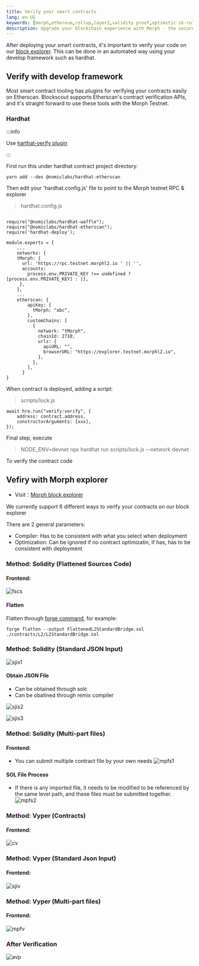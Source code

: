 ```yaml
---
title: Verify your smart contracts
lang: en-US
keywords: [morph,ethereum,rollup,layer2,validity proof,optimstic zk-rollup]
description: Upgrade your blockchain experience with Morph - the secure decentralized, cost0efficient, and high-performing optimstic zk-rollup solution. Try it now!
---
```


After deploying your smart contracts, it's important to verify your code on our [block explorer](https://explorer.testnet.morphl2.io). This can be done in an automated way using your develop framework such as hardhat.



## Verify with develop framework

Most smart contract tooling has plugins for verifying your contracts easily on Etherscan. Blockscout supports Etherscan's contract verification APIs, and it's straight forward to use these tools with the Morph Testnet.

### Hardhat

:::info

Use [harthat-verify plugin](https://hardhat.org/hardhat-runner/plugins/nomicfoundation-hardhat-verify)

:::

First run this under hardhat contract project directory:

~~~
yarn add --dev @nomiclabs/hardhat-etherscan
~~~

Then edit your 'hardhat.config.js' file to point to the Morph testnet RPC & explorer
> hardhat.config.js


~~~

require("@nomiclabs/hardhat-waffle");
require("@nomiclabs/hardhat-etherscan");
require('hardhat-deploy');

module.exports = {
    ...
    networks: {
    tMorph: {
      url: 'https://rpc.testnet.morphl2.io ' || '',
      accounts:
        process.env.PRIVATE_KEY !== undefined ? [process.env.PRIVATE_KEY] : [],
     },
    },
    ...
    etherscan: {
        apiKey: {
          tMorph: "abc",
        },
        customChains: [
          {
            network: "tMorph",
            chainId: 2710,
            urls: {
              apiURL: "",
              browserURL: "https://explorer.testnet.morphl2.io",
            },
          },
        ],
      }
}

~~~

When contract is deployed, adding a script: 
> scripts/lock.js

~~~
await hre.run("verify:verify", {
    address: contract.address, 
    constructorArguments: [xxx], 
});
~~~

Final step, execute

> NODE_ENV=devnet npx hardhat run scripts/lock.js --network devnet

To verify the contract code

## Vefiry with Morph explorer

- Visit：[Morph block explorer](http://.tools/address/0x9f2170594b1362B49E0A1a7E2A53FD09EB63d127/contract-verification)

We currently support 6 different ways to verify your contracts on our block explorer

There are 2 general parameters:

- Compiler: Has to be consistent with what you select when deployment
- Optimization: Can be ignored if no contract optimizatin, if has, has to be consistent with deployment

### Method: Solidity (Flattened Sources Code)

#### Frontend:

![fscs](../../../assets/docs/dev/contract-verify/flatsourcesol.png)

#### Flatten

Flatten through [forge command](https://book.getfoundry.sh/reference/forge/forge-flatten?highlight=flatten#forge-flatten), for example:

~~~
forge flatten --output FlattenedL2StandardBridge.sol ./contracts/L2/L2StandardBridge.sol
~~~

### Method: Solidity (Standard JSON Input)
![sjis1](../../../assets/docs/dev/contract-verify/sjisol1.png)



#### Obtain JSON File

- Can be obtained through solc
- Can be obatined through remix compiler

![sjis2](../../../assets/docs/dev/contract-verify/sjisol3.png)

![sjis3](../../../assets/docs/dev/contract-verify/sjisol3.png)
### Method: Solidity (Multi-part files)

#### Frontend:

- You can submit multiple contract file by your own needs
![mpfs1](../../../assets/docs/dev/contract-verify/mpfsol.png)

#### SOL File Process
- If there is any imported file, it needs to be modified to be referenced by the same level path, and these files must be submitted together. 
![mpfs2](../../../assets/docs/dev/contract-verify/mpfsol2.png)
### Method: Vyper (Contracts)

#### Frontend:
![cv](../../../assets/docs/dev/contract-verify/cv.png)
### Method: Vyper (Standard Json Input)

#### Frontend:
![sjiv](../../../assets/docs/dev/contract-verify/sjiv.png)
### Method: Vyper (Multi-part files)

#### Frontend:
![mpfv](../../../assets/docs/dev/contract-verify/mpfv.png)

### After Verification

![avp](../../../assets/docs/dev/contract-verify/avp.png)
